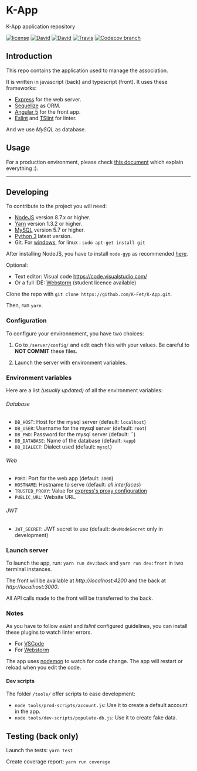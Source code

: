 # K-App
K-App application repository

[![license](https://img.shields.io/github/license/K-Fet/K-App.svg)](./LICENSE.md)
[![David](https://img.shields.io/david/K-Fet/K-App.svg)](https://david-dm.org/K-Fet/K-App)
[![David](https://img.shields.io/david/dev/K-Fet/K-App.svg)](https://david-dm.org/K-Fet/K-App)
[![Travis](https://img.shields.io/travis/K-Fet/K-App.svg)](https://travis-ci.org/K-Fet/K-App)
[![Codecov branch](https://img.shields.io/codecov/c/github/K-Fet/K-App.svg)](https://codecov.io/gh/K-Fet/K-App/)


## Introduction

This repo contains the application used to manage the association.

It is written in javascript (back) and typescript (front).
It uses these frameworks:
- [Express](https://expressjs.com) for the web server.
- [Sequelize](http://sequelizejs.com) as ORM.
- [Angular 5](https://angular.io/) for the front app.
- [Eslint](https://eslint.org/) and [TSlint](https://palantir.github.io/tslint/) for linter.

And we use *MySQL* as database.

## Usage

For a production environment, please check [this document](./docs/QuickDeployment.md) 
which explain everything :).


---

## Developing

To contribute to the project you will need:
- [NodeJS](https://nodejs.org/en/) version 8.7.x or higher.
- [Yarn](https://yarnpkg.com) version 1.3.2 or higher.
- [MySQL](https://dev.mysql.com/downloads/mysql) version 5.7 or higher.
- [Python 3](https://www.python.org/download/releases/3.0/) latest version.
- Git. For [windows](https://git-scm.com/downloads), for linux : `sudo apt-get install git`

After installing NodeJS,
you have to install `node-gyp` as recommended 
[here](https://www.npmjs.com/package/node-gyp#installation).

Optional:
- Text editor: Visual code https://code.visualstudio.com/
- Or a full IDE: [Webstorm](https://www.jetbrains.com/webstorm/)
    (student licence available) 

Clone the repo with `git clone https://github.com/K-Fet/K-App.git`.

Then, run `yarn`.

### Configuration

To configure your environnement, you have two choices:

1. Go to `/server/config/` and edit each files with your values.
 Be careful to **NOT COMMIT** these files.

2. Launch the server with environment variables.

### Environment variables

Here are a list _(usually updated)_ of all the environment variables:

###### Database 

* `DB_HOST`: Host for the mysql server (default: `localhost`)
* `DB_USER`: Username for the mysql server (default: `root`)
* `DB_PWD`:  Password for the mysql server (default: ``)
* `DB_DATABASE`: Name of the database (default: `kapp`)
* `DB_DIALECT`: Dialect used (default: `mysql`)

###### Web

* `PORT`: Port for the web app (default: `3000`)
* `HOSTNAME`: Hostname to serve (default: _all interfaces_)
* `TRUSTED_PROXY`: Value for [express's proxy configuration](https://expressjs.com/en/guide/behind-proxies.html)
* `PUBLIC_URL`: Website URL.

###### JWT

* `JWT_SECRET`: JWT secret to use (default: `devModeSecret` only in development)

### Launch server

To launch the app, run: `yarn run dev:back` and `yarn run dev:front` in two terminal instances.

The front will be available at _http://localhost:4200_ and the back at _http://localhost:3000_.

All API calls made to the front will be transferred to the back.

### Notes

As you have to follow *eslint* and *tslint* configured guidelines, 
you can install these plugins to watch linter errors.

* For [VSCode](https://marketplace.visualstudio.com/items?itemName=dbaeumer.vscode-eslint)
* For [Webstorm](http://plugins.jetbrains.com/plugin/7494)


The app uses [nodemon](https://nodemon.io/) to watch for code change.
The app will restart or reload when you edit the code.

#### Dev scripts

The folder `/tools/` offer scripts to ease development:

- `node tools/prod-scripts/account.js`: Use it to create a default account in the app.
- `node tools/dev-scripts/populate-db.js`: Use it to create fake data.

## Testing (back only)

Launch the tests: `yarn test`

Create coverage report: `yarn run coverage`
